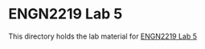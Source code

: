 # ENGN2219 Lab 5

This directory holds the lab material for [ENGN2219 Lab 5](https://cs.anu.edu.au/courses/engn2219/labs/05-auto-cpu/)
